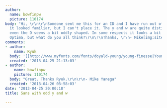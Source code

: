 ```yaml
---
author:
  name: bowfinpw
  picture: 110174
body: "Hi, \r\n\r\nSomeone sent me this for an ID and I have run out of ideas. I thought
  it looked familiar, but I can't place it. The y and w are quite distinctive, and
  even the D seems a bit oddly shaped. In some respects it looks a bit like a customized
  Optima, but what do you all think?\r\n\r\nThanks, \r\n- Mike[img:sites/default/files/old-images/AdeleRyan_6319.gif]"
comments:
- author:
    name: Ryuk
  body: '[[http://www.myfonts.com/fonts/doyald-young/young-finesse|Young Finesse]]'
  created: '2013-04-25 21:13:03'
- author:
    name: bowfinpw
    picture: 110174
  body: "Great. Thanks Ryuk.\r\n\r\n- Mike Yanega"
  created: '2013-04-26 03:58:03'
date: '2013-04-25 20:00:18'
title: Sans with odd y and w

---
```


